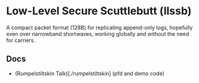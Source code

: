 # Low-Level Secure Scuttlebutt (llssb)

A compact packet format (128B) for replicating append-only logs,
hopefully even over narrowband shortwaves, working globally and
without the need for carriers.

## Docs

- (Rumpelstiltskin Talk)[./rumpelstiltskin] (pfd and demo code)

